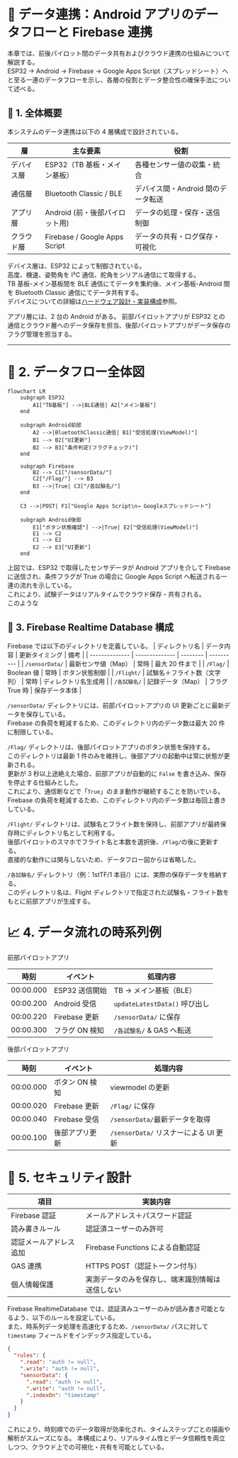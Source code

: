 # 📡 データ連携：Android アプリのデータフローと Firebase 連携

本章では、前後パイロット間のデータ共有およびクラウド連携の仕組みについて解説する。  
ESP32 → Android → Firebase → Google Apps Script（スプレッドシート）へと至る一連のデータフローを示し、各層の役割とデータ整合性の確保手法について述べる。

## 🧭 1. 全体概要

本システムのデータ連携は以下の 4 層構成で設計されている。

| 層         | 主な要素                       | 役割                               |
| ---------- | ------------------------------ | ---------------------------------- |
| デバイス層 | ESP32（TB 基板・メイン基板）   | 各種センサー値の収集・統合         |
| 通信層     | Bluetooth Classic / BLE        | デバイス間・Android 間のデータ転送 |
| アプリ層   | Android (前・後部パイロット用) | データの処理・保存・送信制御       |
| クラウド層 | Firebase / Google Apps Script  | データの共有・ログ保存・可視化     |

デバイス層は、ESP32 によって制御されている。  
高度、機速、姿勢角を I²C 通信、舵角をシリアル通信にて取得する。  
TB 基板-メイン基板間を BLE 通信にてデータを集約後、メイン基板-Android 間を Bluetooth Classic 通信にてデータ共有する。  
デバイスについての詳細は[ハードウェア設計・実装構成](./docs/hardware_spec.md)参照。

アプリ層には、2 台の Android がある。
前部パイロットアプリが ESP32 との通信とクラウド層へのデータ保存を担当、後部パイロットアプリがデータ保存のフラグ管理を担当する。

---

# 🔄 2. データフロー全体図

```mermaid
flowchart LR
    subgraph ESP32
        A1["TB基板"] -->|BLE通信| A2["メイン基板"]
    end

    subgraph Android前部
        A2 -->|BluetoothClassic通信| B1["受信処理(ViewModel)"]
        B1 --> B2["UI更新"]
        B2 --> B3["条件判定(フラグチェック)"]
    end

    subgraph Firebase
        B2 --> C1["/sensorData/"]
        C2["/Flag/"] --> B3
        B3 -->|True| C3["/各試験名/"]
    end

    C3 -->|POST| F1["Google Apps Script\n→ Googleスプレッドシート"]

    subgraph Android後部
        E1["ボタン状態確認"] -->|True| E2["受信処理(ViewModel)"]
        E1 --> C2
        C1 --> E2
        E2 --> E3["UI更新"]
    end

```

上図では、ESP32 で取得したセンサデータが Android アプリを介して Firebase に送信され、条件フラグが True の場合に Google Apps Script へ転送される一連の流れを示している。  
これにより、試験データはリアルタイムでクラウド保存・共有される。  
このような

## 💾 3. Firebase Realtime Database 構成

Firebase では以下のディレクトリを定義している。
| ディレクトリ名 | データ内容 | 更新タイミング | 備考 |
| -------------- | -------------- | -------- | ---------- |
| `/sensorData/` | 最新センサ値（Map） | 常時 | 最大 20 件まで |
| `/Flag/` | Boolean 値 | 常時 | ボタン状態制御 |
| `/Flight/` | 試験名＋フライト数（文字列） | 常時 | ディレクトリ名生成用 |
| `/各試験名/` | 記録データ（Map） | フラグ True 時 | 保存データ本体 |

`/sensorData/` ディレクトリには、前部パイロットアプリの UI 更新ごとに最新データを保存している。  
Firebase の負荷を軽減するため、このディレクトリ内のデータ数は最大 20 件に制限している。

`/Flag/` ディレクトリは、後部パイロットアプリのボタン状態を保持する。  
このディレクトリは最新 1 件のみを維持し、後部アプリの起動中は常に状態が更新される。  
更新が 3 秒以上途絶えた場合、前部アプリが自動的に `False` を書き込み、保存を停止する仕組みとした。  
これにより、通信断などで「`True`」のまま動作が継続することを防いでいる。  
Firebase の負荷を軽減するため、このディレクトリ内のデータ数は毎回上書きしている。

`/Flight/` ディレクトリは、試験名とフライト数を保持し、前部アプリが最終保存時にディレクトリ名として利用する。  
後部パイロットのスマホでフライト名と本数を選択後、`/Flag/`の後に更新する。  
直接的な動作には関与しないため、データフロー図からは省略した。

`/各試験名/` ディレクトリ（例：1stTF/1 本目/）には、実際の保存データを格納する。  
このディレクトリ名は、Flight ディレクトリで指定された試験名・フライト数をもとに前部アプリが生成する。

# 📈 4. データ流れの時系列例

前部パイロットアプリ

| 時刻      | イベント       | 処理内容                      |
| --------- | -------------- | ----------------------------- |
| 00:00.000 | ESP32 送信開始 | TB → メイン基板（BLE）        |
| 00:00.200 | Android 受信   | `updateLatestData()` 呼び出し |
| 00:00.220 | Firebase 更新  | `/sensorData/` に保存         |
| 00:00.300 | フラグ ON 検知 | `/各試験名/` & GAS へ転送     |

後部パイロットアプリ

| 時刻      | イベント       | 処理内容                              |
| --------- | -------------- | ------------------------------------- |
| 00:00.000 | ボタン ON 検知 | viewmodel の更新                      |
| 00:00.020 | Firebase 更新  | `/Flag/` に保存                       |
| 00:00.040 | Firebase 受信  | `/sensorData/`最新データを取得        |
| 00:00.100 | 後部アプリ更新 | `/sensorData/` リスナーによる UI 更新 |

<!--言葉での説明もあったほうがいい？-->

# 🔐 5. セキュリティ設計

| 項目                   | 実装内容                                         |
| ---------------------- | ------------------------------------------------ |
| Firebase 認証          | メールアドレス＋パスワード認証                   |
| 読み書きルール         | 認証済ユーザーのみ許可                           |
| 認証メールアドレス追加 | Firebase Functions による自動認証                |
| GAS 連携               | HTTPS POST（認証トークン付与）                   |
| 個人情報保護           | 実測データのみを保存し、端末識別情報は送信しない |

Firebase RealtimeDatabase では、認証済みユーザーのみが読み書き可能となるよう、以下のルールを設定している。  
また、時系列データ処理を高速化するため、`/sensorData/` パスに対して `timestamp` フィールドをインデックス指定している。

```json
{
  "rules": {
    ".read": "auth != null",
    ".write": "auth != null",
    "sensorData": {
      ".read": "auth != null",
      ".write": "auth != null",
      ".indexOn": "timestamp"
    }
  }
}
```

これにより、時刻順でのデータ取得が効率化され、タイムステップごとの描画や解析がスムーズになる。
本構成により、リアルタイム性とデータ信頼性を両立しつつ、クラウド上での可視化・共有を可能としている。
